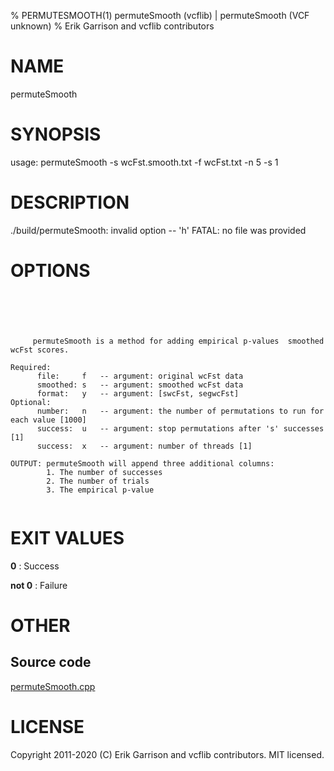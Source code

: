 % PERMUTESMOOTH(1) permuteSmooth (vcflib) | permuteSmooth (VCF unknown)
% Erik Garrison and vcflib contributors

# NAME

permuteSmooth

# SYNOPSIS

usage: permuteSmooth -s wcFst.smooth.txt -f wcFst.txt -n 5 -s 1

# DESCRIPTION

./build/permuteSmooth: invalid option -- 'h' FATAL: no file was provided

# OPTIONS

```





     permuteSmooth is a method for adding empirical p-values  smoothed wcFst scores.

Required:
      file:     f   -- argument: original wcFst data     
      smoothed: s   -- argument: smoothed wcFst data     
      format:   y   -- argument: [swcFst, segwcFst]      
Optional:
      number:   n   -- argument: the number of permutations to run for each value [1000]
      success:  u   -- argument: stop permutations after 's' successes [1]
      success:  x   -- argument: number of threads [1]

OUTPUT: permuteSmooth will append three additional columns:
        1. The number of successes                            
        2. The number of trials                               
        3. The empirical p-value                              


```



# EXIT VALUES

**0**
: Success

**not 0**
: Failure

# OTHER

## Source code

[permuteSmooth.cpp](https://github.com/vcflib/vcflib/blob/master/src/permuteSmooth.cpp)

# LICENSE

Copyright 2011-2020 (C) Erik Garrison and vcflib contributors. MIT licensed.

<!--
  Created with ./scripts/bin2md.rb scripts/bin2md-template.erb
-->
